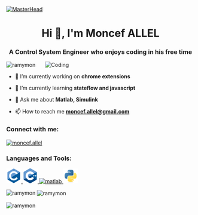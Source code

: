 [![MasterHead](https://sandhyavaishyain.files.wordpress.com/2021/04/yoe-logo-animation-1.gif)](https://rishavchanda.io)
<h1 align="center">Hi 👋, I'm Moncef ALLEL</h1>
<h3 align="center">A Control System Engineer who enjoys coding in his free time</h3>
<img align="right" alt="Coding" width="400" src ="https://media0.giphy.com/media/qgQUggAC3Pfv687qPC/giphy.gif">

<p align="left"> <img src="https://komarev.com/ghpvc/?username=ramymon&label=Profile%20views&color=0e75b6&style=flat" alt="ramymon" /> </p>

- 🔭 I’m currently working on **chrome extensions**

- 🌱 I’m currently learning **stateflow and javascript**

- 💬 Ask me about **Matlab, Simulink**

- 📫 How to reach me **moncef.allel@gmail.com**

<h3 align="left">Connect with me:</h3>
<p align="left">
<a href="https://linkedin.com/in/moncef.allel" target="blank"><img align="center" src="https://raw.githubusercontent.com/rahuldkjain/github-profile-readme-generator/master/src/images/icons/Social/linked-in-alt.svg" alt="moncef.allel" height="30" width="40" /></a>
</p>

<h3 align="left">Languages and Tools:</h3>
<p align="left"> <a href="https://www.cprogramming.com/" target="_blank" rel="noreferrer"> <img src="https://raw.githubusercontent.com/devicons/devicon/master/icons/c/c-original.svg" alt="c" width="40" height="40"/> </a> <a href="https://www.w3schools.com/cpp/" target="_blank" rel="noreferrer"> <img src="https://raw.githubusercontent.com/devicons/devicon/master/icons/cplusplus/cplusplus-original.svg" alt="cplusplus" width="40" height="40"/> </a> <a href="https://www.mathworks.com/" target="_blank" rel="noreferrer"> <img src="https://upload.wikimedia.org/wikipedia/commons/2/21/Matlab_Logo.png" alt="matlab" width="40" height="40"/> </a> <a href="https://www.python.org" target="_blank" rel="noreferrer"> <img src="https://raw.githubusercontent.com/devicons/devicon/master/icons/python/python-original.svg" alt="python" width="40" height="40"/> </a> </p>

<p><img align="left" src="https://github-readme-stats.vercel.app/api/top-langs?username=ramymon&show_icons=true&locale=en&layout=compact" alt="ramymon" /></p>

<p>&nbsp;<img align="center" src="https://github-readme-stats.vercel.app/api?username=ramymon&show_icons=true&locale=en" alt="ramymon" /></p>

<p><img align="center" src="https://github-readme-streak-stats.herokuapp.com/?user=ramymon&" alt="ramymon" /></p>


